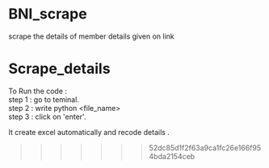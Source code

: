 # BNI_scrape
scrape the details of member details given on link
# Scrape_details
To Run the code : <br>
step 1 : go to teminal. <br>
step 2 : write python <file_name> <br>
step 3 : click on 'enter'.


It create excel automatically and recode details .
>>>>>>> 52dc85d1f2f63a9ca1fc26e166f954bda2154ceb
